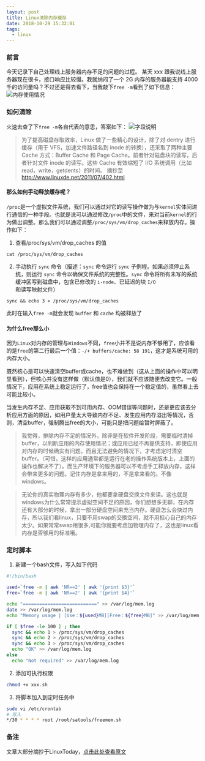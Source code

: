 ```yaml
---
layout: post
title: Linux清除内存缓存
date: 2018-10-29 15:32:01
tags:
  - linux
---
```


### 前言

今天记录下自己处理线上服务器内存不足的问题的过程。
某天 xxx 跟我说线上服务器现在很卡，接口响应比较慢。我就纳闷了一个 2G 内存的服务器能支持 4000 千的访问量吗？不过还是得去看下，当我敲下`free -m`看到了如下信息：
![内存使用情况](https://fs.andylistudio.com/1540800401850.png)

### 如何清除

火速去查了下`free -m`各自代表的意思，答案如下：
![字段说明](https://fs.andylistudio.com/1540802248956.png)

> 为了提高磁盘存取效率，Linux 做了一些精心的设计，除了对 dentry 进行缓存（用于 VFS，加速文件路径名到 inode 的转换），还采取了两种主要 Cache 方式：Buffer Cache 和 Page Cache。前者针对磁盘块的读写，后者针对文件 inode 的读写。这些 Cache 有效缩短了 I/O 系统调用（比如 read，write，getdents）的时间。
> 摘抄至 http://www.linuxde.net/2011/07/402.html

#### 那么如何手动释放缓存呢？

`/proc`是一个虚拟文件系统，我们可以通过对它的读写操作做为与`kernel`实体间进行通信的一种手段。也就是说可以通过修改`/proc`中的文件，来对当前`kernel`的行为做出调整。那么我们可以通过调整`/proc/sys/vm/drop_caches`来释放内存。操作如下：

1. 查看/proc/sys/vm/drop_caches 的值

```
cat /proc/sys/vm/drop_caches
```

2. 手动执行 `sync` 命令（描述：`sync` 命令运行 `sync` 子例程。如果必须停止系统，则运行 `sync` 命令以确保文件系统的完整性。`sync` 命令将所有未写的系统缓冲区写到磁盘中，包含已修改的 `i-node`、已延迟的块 `I/O` 和读写映射文件）

```
sync && echo 3 > /proc/sys/vm/drop_caches
```

此时在输入`free -m`就会发现 `buffer` 和 `cache` 均被释放了

#### 为什么free那么小
因为`Linux`对内存的管理与`Windows`不同，`free`小并不是说内存不够用了，应该看的是`free`的第二行最后一个值：`-/+ buffers/cache: 58 191`，这才是系统可用的内存大小。

既然核心是可以快速清空buffer或cache，也不难做到（这从上面的操作中可以明显看到），但核心并没有这样做（默认值是0），我们就不应该随便去改变它。一般情况下，应用在系统上稳定运行了，free值也会保持在一个稳定值的，虽然看上去可能比较小。

当发生内存不足、应用获取不到可用内存、OOM错误等问题时，还是更应该去分析应用方面的原因，如用户量太大导致内存不足、发生应用内存溢出等情况，否则，清空buffer，强制腾出free的大小，可能只是把问题给暂时屏蔽了。

> 我觉得，排除内存不足的情况外，除非是在软件开发阶段，需要临时清掉buffer，以判断应用的内存使用情况；或应用已经不再提供支持，即使应用对内存的时候确实有问题，而且无法避免的情况下，才考虑定时清空buffer。（可惜，这样的应用通常都是运行在老的操作系统版本上，上面的操作也解决不了）。而生产环境下的服务器可以不考虑手工释放内存，这样会带来更多的问题。记住内存是拿来用的，不是拿来看的。不像windows。

> 无论你的真实物理内存有多少，他都要拿硬盘交换文件来读。这也就是windows为什么常常提示虚拟空间不足的原因，你们想想多无聊，在内存还有大部分的时候，拿出一部分硬盘空间来充当内存。硬盘怎么会快过内存，所以我们看linux，只要不用swap的交换空间，就不用担心自己的内存太少。如果常常swap用很多,可能你就要考虑加物理内存了，这也是linux看内存是否够用的标准哦。

### 定时脚本
1. 新建一个bash文件，写入如下代码
```bash
#!/bin/bash

used=`free -m | awk 'NR==2' | awk '{print $3}'`
free=`free -m | awk 'NR==2' | awk '{print $4}'`

echo "===========================" >> /var/log/mem.log
date >> /var/log/mem.log
echo "Memory usage | [Use：${used}MB][Free：${free}MB]" >> /var/log/mem.log

if [ $free -le 100 ] ; then
  sync && echo 1 > /proc/sys/vm/drop_caches
  sync && echo 2 > /proc/sys/vm/drop_caches
  sync && echo 3 > /proc/sys/vm/drop_caches
  echo "OK" >> /var/log/mem.log
else
  echo "Not required" >> /var/log/mem.log
```
2. 添加可执行权限
```bash
chmod +x xxx.sh
```

3. 将脚本加入到定时任务中
```bash
sudo vi /etc/crontab
# 写入
*/30 * * * * root /root/satools/freemem.sh
``` 

### 备注
文章大部分摘抄于LinuxToday，[点击此处查看原文](http://www.linuxde.net/2011/07/402.html)
